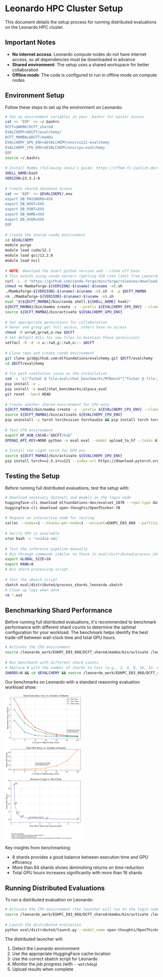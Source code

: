 # Leonardo HPC Cluster Setup

This document details the setup process for running distributed evaluations on the Leonardo HPC cluster.

## Important Notes

- **No internet access**: Leonardo compute nodes do not have internet access, so all dependencies must be downloaded in advance
- **Shared environment**: The setup uses a shared workspace for better collaboration
- **Offline mode**: The code is configured to run in offline mode on compute nodes

## Environment Setup

Follow these steps to set up the environment on Leonardo:

```bash
# Set up environment variables in your .bashrc for easier access
cat << 'EOF' >> ~/.bashrc
DCFT=$WORK/DCFT_shared
EVALCHEMY=$DCFT/evalchemy/
DCFT_MAMBA=$DCFT/mamba
EVALCHEMY_GPU_ENV=$EVALCHEMY/env/cu121-evalchemy
EVALCHEMY_CPU_ENV=$EVALCHEMY/env/cpu-evalchemy
EOF
source ~/.bashrc

# Install Mamba (following Jenia's guide: https://iffmd.fz-juelich.de/e-hu5RBHRXG6DTgD9NVjig#Creating-env)
SHELL_NAME=bash
VERSION=23.3.1-0

# Create shared database access
cat << 'EOF' >> $EVALCHEMY/.env
export DB_PASSWORD=XXX
export DB_HOST=XXX
export DB_PORT=XXX
export DB_NAME=XXX
export DB_USER=XXX
EOF

# Create the shared conda environment
cd $EVALCHEMY
module purge
module load cuda/12.1
module load gcc/12.2.0
module load nccl

# NOTE: download the exact python version and --clone off base
# This avoids using conda servers (getting 429 rate limit from Leonardo IP address)
curl -L -O "https://github.com/conda-forge/miniforge/releases/download/${VERSION}/Mambaforge-${VERSION}-$(uname)-$(uname -m).sh" 
chmod +x Mambaforge-${VERSION}-$(uname)-$(uname -m).sh
./Mambaforge-${VERSION}-$(uname)-$(uname -m).sh -b -p $DCFT_MAMBA
rm ./Mambaforge-${VERSION}-$(uname)-$(uname -m).sh
eval "$(${DCFT_MAMBA}/bin/conda shell.${SHELL_NAME} hook)"
${DCFT_MAMBA}/bin/mamba create -y --prefix ${EVALCHEMY_GPU_ENV} --clone base
source ${DCFT_MAMBA}/bin/activate ${EVALCHEMY_GPU_ENV}

# Set appropriate permissions for collaboration
# Owner and group get full access, others have no access
chmod -R u+rwX,g+rwX,o-rwx $DCFT
# Set default ACLs for new files to maintain these permissions
setfacl -R -d -m u::rwX,g::rwX,o::- $DCFT

# Clone repo and create conda environment
git clone git@github.com:mlfoundations/evalchemy.git $DCFT/evalchemy
cd $DCFT/evalchemy

# Fix path resolution issue in the installation
sed -i 's|"fschat @ file:eval/chat_benchmarks/MTBench"|"fschat @ file:///leonardo_work/EUHPC_E03_068/DCFT_shared/evalchemy/eval/chat_benchmarks/MTBench"|g' /leonardo_work/EUHPC_E03_068/DCFT_shared/evalchemy/pyproject.toml
pip install -e .
pip install -e eval/chat_benchmarks/alpaca_eval
git reset --hard HEAD

# Create another shared environment for CPU only
${DCFT_MAMBA}/bin/mamba create -y --prefix ${EVALCHEMY_CPU_ENV} --clone ${EVALCHEMY_GPU_ENV}
source ${DCFT_MAMBA}/bin/activate ${EVALCHEMY_CPU_ENV}
pip uninstall -y torch torchvision torchaudio && pip install torch torchvision torchaudio --index-url https://download.pytorch.org/whl/cpu

# Test CPU environment
export HF_HUB_CACHE="$DCFT/hub"
OPENAI_API_KEY=NONE python -m eval.eval --model upload_to_hf --tasks AIME25 --model_args repo_id=mlfoundations-dev/AIME25_evalchemy

# Install the right torch for GPU env
source ${DCFT_MAMBA}/bin/activate ${EVALCHEMY_GPU_ENV}
pip install torch==2.5.1+cu121 --index-url https://download.pytorch.org/whl/cu121
```

## Testing the Setup

Before running full distributed evaluations, test the setup with:

```bash
# Download necessary datasets and models on the login node
huggingface-cli download mlfoundations-dev/evalset_2870 --repo-type dataset
huggingface-cli download open-thoughts/OpenThinker-7B

# Request an interactive node for testing
salloc --nodes=1 --ntasks-per-node=1 --account=EUHPC_E03_068 --partition=boost_usr_prod --qos=boost_qos_dbg --gres=gpu:1

# Verify GPU is available
srun bash -c 'nvidia-smi'

# Test the inference pipeline manually
# Run through commands similar to those in eval/distributed/process_shards_leonardo.sbatch
export GLOBAL_SIZE=16
export RANK=0
# Run shard processing script...

# Test the sbatch script
sbatch eval/distributed/process_shards_leonardo.sbatch
# Clean up logs when done
rm *.out
```

## Benchmarking Shard Performance

Before running full distributed evaluations, it's recommended to benchmark performance with different shard counts to determine the optimal configuration for your workload. The benchmark helps identify the best trade-off between wall-clock time and total GPU hours.

```bash
# Activate the CPU environment 
source /leonardo_work/EUHPC_E03_068/DCFT_shared/mamba/bin/activate /leonardo_work/EUHPC_E03_068/DCFT_shared/evalchemy/env/cpu-evalchemy

# Run benchmark with different shard counts
# Replace N with the number of shards to test (e.g., 2, 4, 8, 16, 32, 64, 128)
SHARDS=N && cd $EVALCHEMY && source /leonardo_work/EUHPC_E03_068/DCFT_shared/mamba/bin/activate /leonardo_work/EUHPC_E03_068/DCFT_shared/evalchemy/env/cpu-evalchemy && python eval/distributed/launch.py --model_name open-thoughts/OpenThinker-7B --tasks LiveCodeBench,AIME24,AIME25,AMC23,GPQADiamond,MATH500 --num_shards $SHARDS --watchdog 
```

Our benchmarks on Leonardo with a standard reasoning evaluation workload show:

<img src="./benchmarking_leonardo.png" alt="Benchmarking Example" width="50%"/>

Key insights from benchmarking:
- 8 shards provides a good balance between execution time and GPU efficiency
- More than 64 shards shows diminishing returns on time reduction
- Total GPU hours increases significantly with more than 16 shards

## Running Distributed Evaluations

To run a distributed evaluation on Leonardo:

```bash
# Activate the CPU environment (the launcher will run on the login node)
source /leonardo_work/EUHPC_E03_068/DCFT_shared/mamba/bin/activate /leonardo_work/EUHPC_E03_068/DCFT_shared/evalchemy/env/cpu-evalchemy

# Launch the distributed evaluation
python eval/distributed/launch.py --model_name open-thoughts/OpenThinker-7B --tasks LiveCodeBench,AIME24,AIME25,AMC23,GPQADiamond,MATH500 --num_shards 8 --max-job-duration 2 --watchdog
```

The distributed launcher will:
1. Detect the Leonardo environment
2. Use the appropriate HuggingFace cache location
3. Use the correct sbatch script for Leonardo
4. Monitor the job progress (with `--watchdog`)
5. Upload results when complete